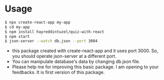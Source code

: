 
# Usage

```sh
$ npx create-react-app my-app
$ cd my-app
$ npm install hayreddintuzel/quiz-with-react
$ npm start
$ json-server --watch db.json --port 3004
```
  - this package created with create-react-app and it uses port 3000. So, you should operate json-server at a different port.
  - You can manipulate database's data by changing db.json file.
  - Please help me for improving this basic package. I am opening to your feedbacks. It is first version of this package.
